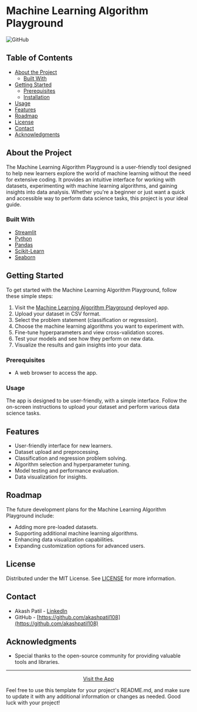 # Machine Learning Algorithm Playground


![GitHub]([https://img.shields.io/github/license/akashpatil108/Machine-Learning-Algorithm-Playground.git])

## Table of Contents

- [About the Project](#about-the-project)
  - [Built With](#built-with)
- [Getting Started](#getting-started)
  - [Prerequisites](#prerequisites)
  - [Installation](#installation)
- [Usage](#usage)
- [Features](#features)
- [Roadmap](#roadmap)
- [License](#license)
- [Contact](#contact)
- [Acknowledgments](#acknowledgments)

## About the Project

The Machine Learning Algorithm Playground is a user-friendly tool designed to help new learners explore the world of machine learning without the need for extensive coding. It provides an intuitive interface for working with datasets, experimenting with machine learning algorithms, and gaining insights into data analysis. Whether you're a beginner or just want a quick and accessible way to perform data science tasks, this project is your ideal guide.

### Built With

- [Streamlit](https://streamlit.io/)
- [Python](https://www.python.org/)
- [Pandas](https://pandas.pydata.org/)
- [Scikit-Learn](https://scikit-learn.org/stable/)
- [Seaborn](https://seaborn.pydata.org/)

## Getting Started

To get started with the Machine Learning Algorithm Playground, follow these simple steps:

1. Visit the [Machine Learning Algorithm Playground](https://machine-learning-algorithm-playground-akash-patil.streamlit.app/) deployed app.
2. Upload your dataset in CSV format.
3. Select the problem statement (classification or regression).
4. Choose the machine learning algorithms you want to experiment with.
5. Fine-tune hyperparameters and view cross-validation scores.
6. Test your models and see how they perform on new data.
7. Visualize the results and gain insights into your data.

### Prerequisites

- A web browser to access the app.

### Usage

The app is designed to be user-friendly, with a simple interface. Follow the on-screen instructions to upload your dataset and perform various data science tasks.

## Features

- User-friendly interface for new learners.
- Dataset upload and preprocessing.
- Classification and regression problem solving.
- Algorithm selection and hyperparameter tuning.
- Model testing and performance evaluation.
- Data visualization for insights.

## Roadmap

The future development plans for the Machine Learning Algorithm Playground include:

- Adding more pre-loaded datasets.
- Supporting additional machine learning algorithms.
- Enhancing data visualization capabilities.
- Expanding customization options for advanced users.


## License

Distributed under the MIT License. See [LICENSE](LICENSE) for more information.

## Contact

- Akash Patil - [LinkedIn](https://www.linkedin.com/in/akash-patil-985a7a179/)
- GitHub - [https://github.com/akashpatil108](https://github.com/akashpatil108)

## Acknowledgments

- Special thanks to the open-source community for providing valuable tools and libraries.

---

<div align="center">
  <a href="https://machine-learning-algorithm-playground-akash-patil.streamlit.app/">Visit the App</a>
</div>

Feel free to use this template for your project's README.md, and make sure to update it with any additional information or changes as needed. Good luck with your project!
